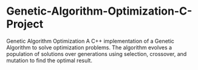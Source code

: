 # Genetic-Algorithm-Optimization-C-Project
Genetic Algorithm Optimization A C++ implementation of a Genetic Algorithm to solve optimization problems. The algorithm evolves a population of solutions over generations using selection, crossover, and mutation to find the optimal result.
